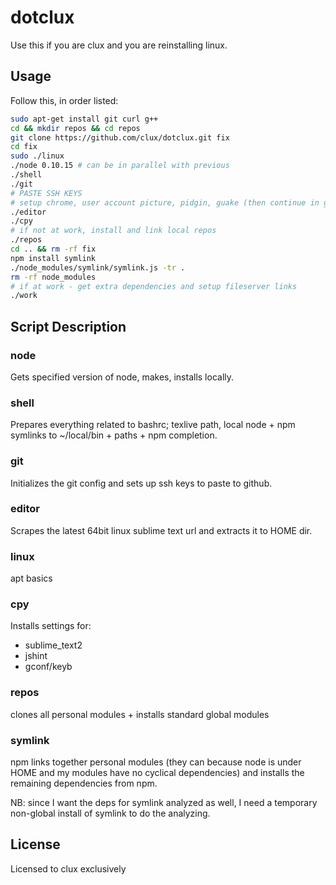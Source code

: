 # dotclux
Use this if you are clux and you are reinstalling linux.

## Usage
Follow this, in order listed:

```bash
sudo apt-get install git curl g++
cd && mkdir repos && cd repos
git clone https://github.com/clux/dotclux.git fix
cd fix
sudo ./linux
./node 0.10.15 # can be in parallel with previous
./shell
./git
# PASTE SSH KEYS
# setup chrome, user account picture, pidgin, guake (then continue in guake)
./editor
./cpy
# if not at work, install and link local repos
./repos
cd .. && rm -rf fix
npm install symlink
./node_modules/symlink/symlink.js -tr .
rm -rf node_modules
# if at work - get extra dependencies and setup fileserver links
./work
```

## Script Description
### node
Gets specified version of node, makes, installs locally.

### shell
Prepares everything related to bashrc; texlive path, local node + npm symlinks to ~/local/bin + paths + npm completion.

### git
Initializes the git config and sets up ssh keys to paste to github.

### editor
Scrapes the latest 64bit linux sublime text url and extracts it to HOME dir.

### linux
apt basics

### cpy
Installs settings for:

- sublime_text2
- jshint
- gconf/keyb

### repos
clones all personal modules + installs standard global modules

### symlink
npm links together personal modules (they can because node is under HOME and my modules have no cyclical dependencies) and installs the remaining dependencies from npm.

NB: since I want the deps for symlink analyzed as well, I need a temporary non-global install of symlink to do the analyzing.

## License
Licensed to clux exclusively
